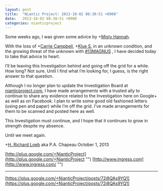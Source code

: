 ```yaml
---
layout: post
title:  "Niantic Project: 2013-10-02 08:30:51 +0900"
date:   2013-10-02 08:30:51 +0900
categories: nianticproject
---
```

Some weeks ago, I was given some advice by +[Misty Hannah](https://plus.google.com/104253779462149704457 "").

With the loss of +[Carrie Campbell](https://plus.google.com/101180225942784917383 ""), +[Klue S.](https://plus.google.com/110350977702120778591 "") in an unknown condition, and the growing threat of the unknown with  [#13MAGNUS](https://plus.google.com/s/%2313MAGNUS "") , I have decided today to take that advice to heart. 

I’ll be leaving this Investigation behind and going off the grid for a while. How long? Not sure. Until I find what I’m looking for, I guess, is the right answer to that question.

Although I no longer plan to update the Investigation Board at [nianticproject.com](http://nianticproject.com/ ""), I have made arrangements with a trusted ally to continue to share any evidence related to the Investigation here on Google+ as well as on Facebook. I plan to write some good old fashioned letters (using pen and paper) while I’m off the grid. I’ve made arrangements for them to be scanned and posted here as well.

This Investigation must continue, and I hope that it continues to grow in strength despite my absence.

Until we meet again.

+[H. Richard Loeb](https://plus.google.com/117506125229608138804 "")
aka P.A. Chapeau
October 1, 2013

[http://plus.google.com/+NianticProject](http://plus.google.com/+NianticProject "")
[http://www.ingress.com](http://www.ingress.com/ "")
- - -
[https://plus.google.com/+NianticProject/posts/72i8QAs9YQ1](https://plus.google.com/+NianticProject/posts/72i8QAs9YQ1)
